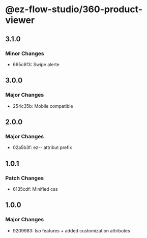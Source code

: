 # @ez-flow-studio/360-product-viewer

## 3.1.0

### Minor Changes

- 665c6f3: Swipe alerte

## 3.0.0

### Major Changes

- 254c35b: Mobile compatible

## 2.0.0

### Major Changes

- 02a5b3f: ez-- attribut prefix

## 1.0.1

### Patch Changes

- 6135cdf: Minified css

## 1.0.0

### Major Changes

- 9209983: Iso features + added customization attributes

